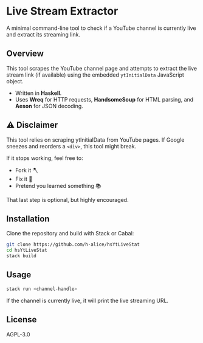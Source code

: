 # Live Stream Extractor

A minimal command-line tool to check if a YouTube channel is currently live and extract its streaming link.

## Overview

This tool scrapes the YouTube channel page and attempts to extract the live stream link (if available) using the embedded `ytInitialData` JavaScript object.

- Written in **Haskell**.
- Uses **Wreq** for HTTP requests, **HandsomeSoup** for HTML parsing, and **Aeson** for JSON decoding.

## ⚠️ Disclaimer

This tool relies on scraping ytInitialData from YouTube pages. If Google sneezes and reorders a `<div>`, this tool might break.


If it stops working, feel free to:
- Fork it 🪓
- Fix it 🔧
- Pretend you learned something 📚


That last step is optional, but highly encouraged.

## Installation

Clone the repository and build with Stack or Cabal:

```bash
git clone https://github.com/h-alice/hsYtLiveStat
cd hsYtLiveStat
stack build
````

## Usage

```bash
stack run <channel-handle>
```

If the channel is currently live, it will print the live streaming URL.

## License

AGPL-3.0
